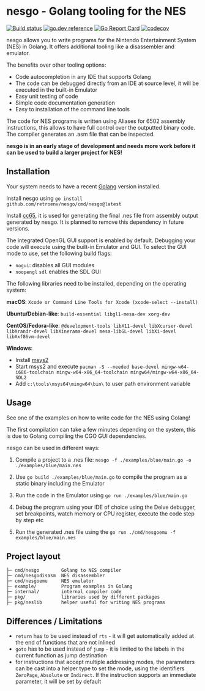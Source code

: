 # nesgo - Golang tooling for the NES

[![Build status](https://github.com/retroenv/nesgo/actions/workflows/go.yaml/badge.svg?branch=main)](https://github.com/retroenv/nesgo/actions)
[![go.dev reference](https://img.shields.io/badge/go.dev-reference-007d9c?logo=go&logoColor=white&style=flat-square)](https://pkg.go.dev/github.com/retroenv/nesgo)
[![Go Report Card](https://goreportcard.com/badge/github.com/retroenv/nesgo)](https://goreportcard.com/report/github.com/retroenv/nesgo)
[![codecov](https://codecov.io/gh/retroenv/nesgo/branch/main/graph/badge.svg?token=NS5UY28V3A)](https://codecov.io/gh/retroenv/nesgo)

nesgo allows you to write programs for the Nintendo Entertainment System
(NES) in Golang. It offers additional tooling like a disassembler and emulator.

The benefits over other tooling options:

- Code autocompletion in any IDE that supports Golang
- The code can be debugged directly from an IDE at source level,
  it will be executed in the built-in Emulator
- Easy unit testing of code
- Simple code documentation generation
- Easy to installation of the command line tools

The code for NES programs is written using Aliases for 6502 assembly
instructions, this allows to have full control over the outputted
binary code. The compiler generates an .asm file that can be inspected.

**nesgo is in an early stage of development and needs more work before it
can be used to build a larger project for NES!**

## Installation

Your system needs to have a recent [Golang](https://go.dev/) version installed.

Install nesgo using `go install github.com/retroenv/nesgo/cmd/nesgo@latest`

Install [cc65](https://github.com/cc65/cc65), it is used for generating 
the final .nes file from assembly output generated by nesgo.
It is planned to remove this dependency in future versions. 

The integrated OpenGL GUI support is enabled by default. Debugging
your code will execute using the built-in Emulator and GUI.
To select the GUI mode to use, set the following build flags:

* `nogui`: disables all GUI modules
* `noopengl` `sdl` enables the SDL GUI

The following libraries need to be installed, 
depending on the operating system:

**macOS**: `Xcode or Command Line Tools for Xcode (xcode-select --install)`

**Ubuntu/Debian-like**: `build-essential libgl1-mesa-dev xorg-dev`

**CentOS/Fedora-like**: `@development-tools libX11-devel libXcursor-devel
 libXrandr-devel libXinerama-devel mesa-libGL-devel libXi-devel
 libXxf86vm-devel`

**Windows**:
  * Install [msys2](http://www.msys2.org/) 
  * Start msys2 and execute `pacman -S --needed base-devel
    mingw-w64-i686-toolchain mingw-w64-x86_64-toolchain
    mingw64/mingw-w64-x86_64-SDL2`
  * Add `c:\tools\msys64\mingw64\bin\` to user path environment variable

## Usage

See one of the examples on how to write code for the NES using Golang!

The first compilation can take a few minutes depending on the system,
this is due to Golang compiling the CGO GUI dependencies.

nesgo can be used in different ways:

1. Compile a project to a .nes file:
 `nesgo -f ./examples/blue/main.go -o ./examples/blue/main.nes`

2. Use `go build ./examples/blue/main.go` to compile the program as a
 static binary including the Emulator

3. Run the code in the Emulator using `go run ./examples/blue/main.go`

4. Debug the program using your IDE of choice using the Delve debugger,
 set breakpoints, watch memory or CPU register, execute the code step by step etc

5. Run the generated .nes file using the `go run ./cmd/nesgoemu -f examples/blue/main.nes`

## Project layout

    ├─ cmd/nesgo        Golang to NES compiler
    ├─ cmd/nesgodisasm  NES disassembler
    ├─ cmd/nesgoemu     NES emulator
    ├─ example/         Program examples in Golang
    ├─ internal/        internal compiler code
    ├─ pkg/             libraries used by different packages
    ├─ pkg/neslib       helper useful for writing NES programs

## Differences / Limitations

* `return` has to be used instead of `rts` - it will get automatically
  added at the end of functions that are not inlined
* `goto` has to be used instead of `jump` - it is limited to the labels in the
  current function as jump destination
* for instructions that accept multiple addressing modes, the parameters can be
  cast into a helper type to set the mode, using the identifiers
  `ZeroPage`, `Absolute` or `Indirect`. If the instruction supports
  an immediate parameter, it will be set by default
